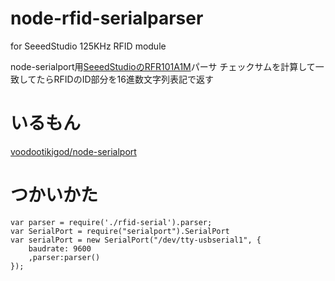 node-rfid-serialparser
======================

for SeeedStudio 125KHz RFID module

node-serialport用[SeeedStudioのRFR101A1M](http://www.seeedstudio.com/wiki/index.php?title=125Khz_RFID_module_-_UART)パーサ
チェックサムを計算して一致してたらRFIDのID部分を16進数文字列表記で返す
# いるもん
[voodootikigod/node-serialport](https://github.com/voodootikigod/node-serialport)

# つかいかた

```node
var parser = require('./rfid-serial').parser;
var SerialPort = require("serialport").SerialPort
var serialPort = new SerialPort("/dev/tty-usbserial1", {
    baudrate: 9600
    ,parser:parser()
});
```